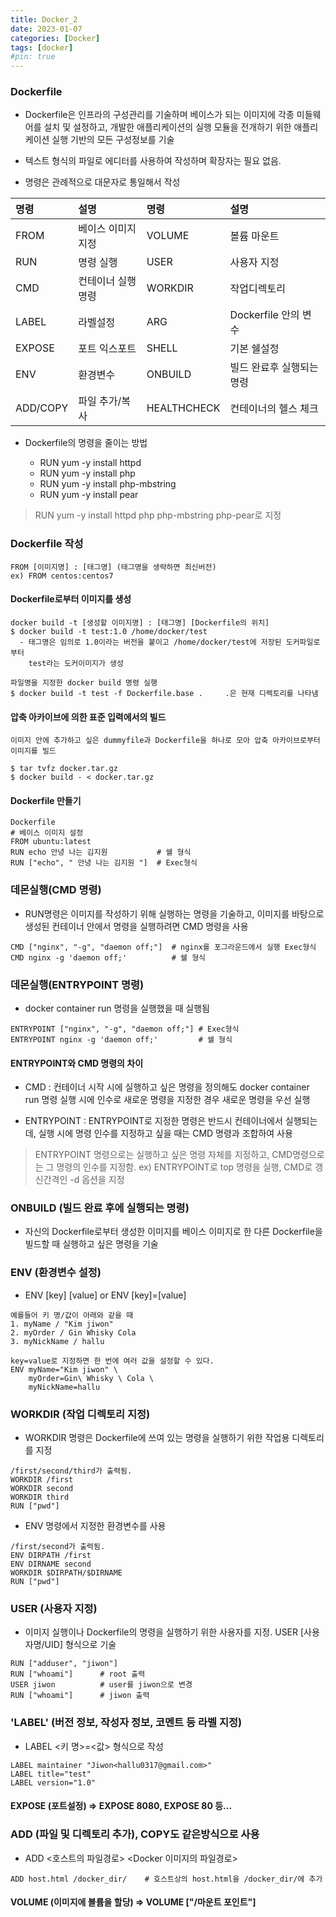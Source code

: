 ```yaml
---
title: Docker_2
date: 2023-01-07
categories: [Docker]
tags: [docker]
#pin: true
---
```


### Dockerfile

- Dockerfile은 인프라의 구성관리를 기술하며 베이스가 되는 이미지에 각종 미들웨어를 설치 및 설정하고, 개발한 애플리케이션의 실행 모듈을 전개하기 위한 애플리케이션 실행 기반의 모든 구성정보를 기술

- 텍스트 형식의 파일로 에디터를 사용하여 작성하며 확장자는 필요 없음.

- 명령은 관례적으로 대문자로 통일해서 작성

| 명령     | 설명               | 명령        | 설명                      |
| :------- | :----------------- | :---------- | :------------------------ |
| FROM     | 베이스 이미지 지정 | VOLUME      | 볼륨 마운트               |
| RUN      | 명령 실행          | USER        | 사용자 지정               |
| CMD      | 컨테이너 실행명령  | WORKDIR     | 작업디렉토리              |
| LABEL    | 라벨설정           | ARG         | Dockerfile 안의 변수      |
| EXPOSE   | 포트 익스포트      | SHELL       | 기본 쉘설정               |
| ENV      | 환경변수           | ONBUILD     | 빌드 완료후 실행되는 명령 |
| ADD/COPY | 파일 추가/복사     | HEALTHCHECK | 컨테이너의 헬스 체크      |

- Dockerfile의 명령을 줄이는 방법

  - RUN yum -y install httpd
  - RUN yum -y install php
  - RUN yum -y install php-mbstring
  - RUN yum -y install pear

> RUN yum -y install httpd php php-mbstring php-pear로 지정

### Dockerfile 작성

```docker
FROM [이미지명] : [태그명] (태그명을 생략하면 최신버전)
ex) FROM centos:centos7
```

#### Dockerfile로부터 이미지를 생성

```docker
docker build -t [생성할 이미지명] : [태그명] [Dockerfile의 위치]
$ docker build -t test:1.0 /home/docker/test
  - 태그명은 임의로 1.0이라는 버전을 붙이고 /home/docker/test에 저장된 도커파일로부터
    test라는 도커이미지가 생성

파일명을 지정한 docker build 명령 실행
$ docker build -t test -f Dockerfile.base .     .은 현재 디렉토리를 나타냄
```

#### 압축 아카이브에 의한 표준 입력에서의 빌드

```docker
이미지 안에 추가하고 싶은 dummyfile과 Dockerfile을 하나로 모아 압축 아카이브로부터 이미지를 빌드

$ tar tvfz docker.tar.gz
$ docker build - < docker.tar.gz
```

#### Dockerfile 만들기

```docker
Dockerfile
# 베이스 이미지 설정
FROM ubuntu:latest
RUN echo 안녕 나는 김지원           # 쉘 형식
RUN ["echo", " 안녕 나는 김지원 "]  # Exec형식
```

### 데몬실행(CMD 명령)

- RUN명령은 이미지를 작성하기 위해 실행하는 명령을 기술하고,
  이미지를 바탕으로 생성된 컨테이너 안에서 명령을 실행하려면 CMD 명령을 사용

```docker
CMD ["nginx", "-g", "daemon off;"]  # nginx를 포그라운드에서 실행 Exec형식
CMD nginx -g 'daemon off;'          # 쉘 형식
```

### 데몬실행(ENTRYPOINT 명령)

- docker container run 명령을 실행했을 때 실행됨

```docker
ENTRYPOINT ["nginx", "-g", "daemon off;"] # Exec형식
ENTRYPOINT nginx -g 'daemon off;'         # 쉘 형식
```

#### ENTRYPOINT와 CMD 명령의 차이

- CMD : 컨테이너 시작 시에 실행하고 싶은 명령을 정의해도 docker container run 명령 실행 시에 인수로 새로운 명령을 지정한 경우 새로운 명령을 우선 실행

- ENTRYPOINT : ENTRYPOINT로 지정한 명령은 반드시 컨테이너에서 실행되는데, 실행 시에 명령 인수를 지정하고 싶을 때는 CMD 명령과 조합하여 사용

> ENTRYPOINT 명령으로는 실행하고 싶은 명령 자체를 지정하고, CMD명령으로는 그 명령의 인수를 지정함.
> ex) ENTRYPOINT로 top 명령을 실행, CMD로 갱신간격인 -d 옵션을 지정

### ONBUILD (빌드 완료 후에 실행되는 명령)

- 자신의 Dockerfile로부터 생성한 이미지를 베이스 이미지로 한 다른 Dockerfile을 빌드할 때 실행하고 싶은 명령을 기술

### ENV (환경변수 설정)

- ENV [key] [value] or ENV [key]=[value]

```docker
예를들어 키 명/값이 아래와 같을 때
1. myName / "Kim jiwon"
2. myOrder / Gin Whisky Cola
3. myNickName / hallu

key=value로 지정하면 한 번에 여러 값을 설정할 수 있다.
ENV myName="Kim jiwon" \
    myOrder=Gin\ Whisky \ Cola \
    myNickName=hallu
```

### WORKDIR (작업 디렉토리 지정)

- WORKDIR 명령은 Dockerfile에 쓰여 있는 명령을 실행하기 위한 작업용 디렉토리를 지정

```docker
/first/second/third가 출력됨.
WORKDIR /first
WORKDIR second
WORKDIR third
RUN ["pwd"]
```

- ENV 명령에서 지정한 환경변수를 사용

```docker
/first/second가 출력됨.
ENV DIRPATH /first
ENV DIRNAME second
WORKDIR $DIRPATH/$DIRNAME
RUN ["pwd"]
```

### USER (사용자 지정)

- 이미지 실행이나 Dockerfile의 명령을 실행하기 위한 사용자를 지정. USER [사용자명/UID] 형식으로 기술

```docker
RUN ["adduser", "jiwon"]
RUN ["whoami"]      # root 출력
USER jiwon          # user를 jiwon으로 변경
RUN ["whoami"]      # jiwon 출력
```

### 'LABEL' (버전 정보, 작성자 정보, 코멘트 등 라벨 지정)

- LABEL <키 명>=<값> 형식으로 작성

```docker
LABEL maintainer "Jiwon<hallu0317@gmail.com>"
LABEL title="test"
LABEL version="1.0"
```

#### EXPOSE (포트설정) => EXPOSE 8080, EXPOSE 80 등...

### ADD (파일 및 디렉토리 추가), COPY도 같은방식으로 사용

- ADD <호스트의 파일경로> <Docker 이미지의 파일경로>

```docker
ADD host.html /docker_dir/    # 호스트상의 host.html을 /docker_dir/에 추가
```

#### VOLUME (이미지에 볼륨을 할당) => VOLUME ["/마운트 포인트"]
